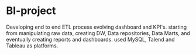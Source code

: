 # BI-project
Developing end to end ETL process evolving dashboard and KPI's. starting from manipulating raw data, creating DW, Data repositories, Data Marts, and eventually creating reports and dashboards.
used MySQL, Talend and Tableau as platforms.
